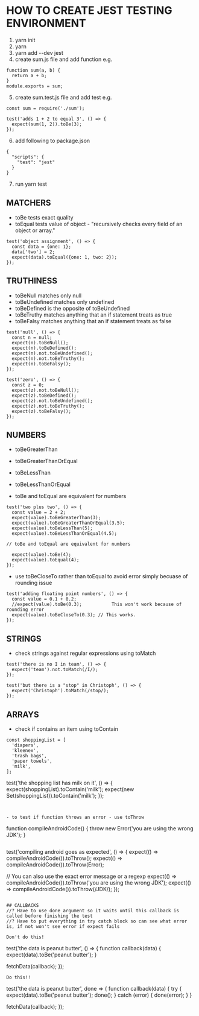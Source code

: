 # HOW TO CREATE JEST TESTING ENVIRONMENT

1. yarn init
2. yarn 
3. yarn add --dev jest
4. create sum.js file and add function e.g.

```
function sum(a, b) {
  return a + b;
}
module.exports = sum;
```

5. create sum.test.js file and add test e.g. 
```
const sum = require('./sum');

test('adds 1 + 2 to equal 3', () => {
  expect(sum(1, 2)).toBe(3);
});
```
6. add following to package.json
```
{
  "scripts": {
    "test": "jest"
  }
}
```

7. run yarn test

## MATCHERS

- toBe tests exact quality
- toEqual tests value of object - "recursively checks every field of an object or array."
```
test('object assignment', () => {
  const data = {one: 1};
  data['two'] = 2;
  expect(data).toEqual({one: 1, two: 2});
});
```

## TRUTHINESS

- toBeNull matches only null
- toBeUndefined matches only undefined
- toBeDefined is the opposite of toBeUndefined
- toBeTruthy matches anything that an if statement treats as true
- toBeFalsy matches anything that an if statement treats as false

```
test('null', () => {
  const n = null;
  expect(n).toBeNull();
  expect(n).toBeDefined();
  expect(n).not.toBeUndefined();
  expect(n).not.toBeTruthy();
  expect(n).toBeFalsy();
});
```
```
test('zero', () => {
  const z = 0;
  expect(z).not.toBeNull();
  expect(z).toBeDefined();
  expect(z).not.toBeUndefined();
  expect(z).not.toBeTruthy();
  expect(z).toBeFalsy();
});
```

## NUMBERS

- toBeGreaterThan
- toBeGreaterThanOrEqual
- toBeLessThan
- toBeLessThanOrEqual

- toBe and toEqual are equivalent for numbers
```
test('two plus two', () => {
  const value = 2 + 2;
  expect(value).toBeGreaterThan(3);
  expect(value).toBeGreaterThanOrEqual(3.5);
  expect(value).toBeLessThan(5);
  expect(value).toBeLessThanOrEqual(4.5);

// toBe and toEqual are equivalent for numbers

  expect(value).toBe(4);
  expect(value).toEqual(4);
});
```
- use toBeCloseTo rather than toEqual to avoid error simply becuase of rounding issue
```
test('adding floating point numbers', () => {
  const value = 0.1 + 0.2;
  //expect(value).toBe(0.3);           This won't work because of rounding error
  expect(value).toBeCloseTo(0.3); // This works.
});
```

## STRINGS

- check strings against regular expressions using toMatch
```
test('there is no I in team', () => {
  expect('team').not.toMatch(/I/);
});
```
```
test('but there is a "stop" in Christoph', () => {
  expect('Christoph').toMatch(/stop/);
});
```

## ARRAYS

- check if contains an item using toContain
```
const shoppingList = [
  'diapers',
  'kleenex',
  'trash bags',
  'paper towels',
  'milk',
];
```
test('the shopping list has milk on it', () => {
  expect(shoppingList).toContain('milk');
  expect(new Set(shoppingList)).toContain('milk');
});
```


- to test if function throws an error - use toThrow
```
function compileAndroidCode() {
  throw new Error('you are using the wrong JDK');
}
```
```
test('compiling android goes as expected', () => {
  expect(() => compileAndroidCode()).toThrow();
  expect(() => compileAndroidCode()).toThrow(Error);

  // You can also use the exact error message or a regexp
  expect(() => compileAndroidCode()).toThrow('you are using the wrong JDK');
  expect(() => compileAndroidCode()).toThrow(/JDK/);
});
```

## CALLBACKS
//? Have to use done argument so it waits until this callback is called before finishing the test
//? Have to put everything in try catch block so can see what error is, if not won't see error if expect fails

Don't do this!
```
test('the data is peanut butter', () => {
  function callback(data) {
    expect(data).toBe('peanut butter');
  }

  fetchData(callback);
});
```
Do this!!
```
test('the data is peanut butter', done => {
  function callback(data) {
    try {
      expect(data).toBe('peanut butter');
      done();
    } catch (error) {
      done(error);
    }
  }

  fetchData(callback);
});
```